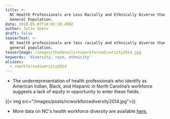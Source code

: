 ```yaml
---
title: >-
  NC Health Professionals are Less Racially and Ethnically Diverse than the
  General Population.
date: 2018-05-07T18:01:20.490Z
author: Julie Spero
draft: false
teaserText: >-
  NC health professionals are less racially and ethnically diverse than the
  general population.
teaserImage: /images/thumbnails/ncworkforcediversity2014.jpg
keywords: 'diversity, race, ethnicity'
aliases:
  - /workforcediversity2014
---
```



* The underrepresentation of health professionals who identify as American Indian, Black, and Hispanic in North Carolina’s workforce suggests a lack of equity in opportunity to enter these fields.

{{< img  src="/images/posts/ncworkforcediversity2014.jpg">}}

* More data on NC's health workforce diversity are available [here.](http://www.ncmedicaljournal.com/content/77/2/141.full)
